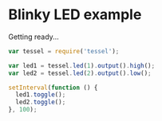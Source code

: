 # Blinky LED example

Getting ready...

```javascript
var tessel = require('tessel');

var led1 = tessel.led(1).output().high();
var led2 = tessel.led(2).output().low();

setInterval(function () {
  led1.toggle();
  led2.toggle();
}, 100);
```
